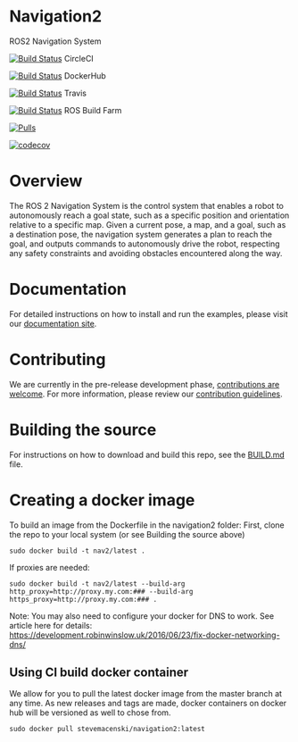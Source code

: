 # Navigation2

ROS2 Navigation System

[![Build Status](https://circleci.com/gh/ros-planning/navigation2/tree/master.svg?style=svg)](https://circleci.com/gh/ros-planning/navigation2/tree/master) CircleCI

[![Build Status](https://img.shields.io/docker/cloud/build/rosplanning/navigation2.svg?label=build)](https://hub.docker.com/r/rosplanning/navigation2) DockerHub

[![Build Status](https://travis-ci.org/ros-planning/navigation2.svg?branch=master)](https://travis-ci.org/ros-planning/navigation2) Travis

[![Build Status](http://build.ros2.org/job/Cdev__navigation2__ubuntu_bionic_amd64/badge/icon)](http://build.ros2.org/job/Cdev__navigation2__ubuntu_bionic_amd64/) ROS Build Farm 

[![Pulls](https://shields.beevelop.com/docker/pulls/stevemacenski/navigation2.svg?style=flat-square)](https://hub.docker.com/r/stevemacenski/navigation2)

[![codecov](https://codecov.io/gh/ros-planning/navigation2/branch/master/graph/badge.svg)](https://codecov.io/gh/ros-planning/navigation2)

# Overview
The ROS 2 Navigation System is the control system that enables a robot to autonomously reach a goal state, such as a specific position and orientation relative to a specific map. Given a current pose, a map, and a goal, such as a destination pose, the navigation system generates a plan to reach the goal, and outputs commands to autonomously drive the robot, respecting any safety constraints and avoiding obstacles encountered along the way.

# Documentation
For detailed instructions on how to install and run the examples, please visit our [documentation site](https://ros-planning.github.io/navigation2/).

# Contributing
We are currently in the pre-release development phase, [contributions are welcome](doc/README.md#contributing). For more information, please review our [contribution guidelines](https://ros-planning.github.io/navigation2/contribute/contribute_guidelines.html).

# Building the source
For instructions on how to download and build this repo, see the [BUILD.md](doc/BUILD.md) file.

# Creating a docker image
To build an image from the Dockerfile in the navigation2 folder:
First, clone the repo to your local system (or see Building the source above)
```
sudo docker build -t nav2/latest .
```
If proxies are needed:
```
sudo docker build -t nav2/latest --build-arg http_proxy=http://proxy.my.com:### --build-arg https_proxy=http://proxy.my.com:### .
```
Note: You may also need to configure your docker for DNS to work. See article here for details:
https://development.robinwinslow.uk/2016/06/23/fix-docker-networking-dns/

## Using CI build docker container

We allow for you to pull the latest docker image from the master branch at any time. As new releases and tags are made, docker containers on docker hub will be versioned as well to chose from.

```
sudo docker pull stevemacenski/navigation2:latest
```

